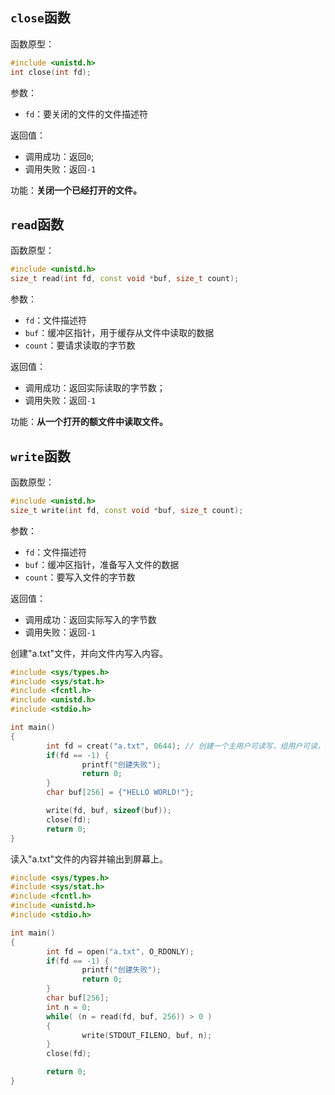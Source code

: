 ## `close`函数

函数原型：

```cpp
#include <unistd.h>
int close(int fd);
```

参数：

- `fd`：要关闭的文件的文件描述符

返回值：

- 调用成功：返回`0`;
- 调用失败：返回`-1`

功能：**关闭一个已经打开的文件。**



## `read`函数

函数原型：

```cpp
#include <unistd.h>
size_t read(int fd, const void *buf, size_t count);
```

参数：

- `fd`：文件描述符
- `buf`：缓冲区指针，用于缓存从文件中读取的数据
- `count`：要请求读取的字节数

返回值：

- 调用成功：返回实际读取的字节数；
- 调用失败：返回`-1`

功能：**从一个打开的额文件中读取文件。**



## `write`函数

函数原型：

```cpp
#include <unistd.h>
size_t write(int fd, const void *buf, size_t count);
```

参数：

- `fd`：文件描述符
- `buf`：缓冲区指针，准备写入文件的数据
- `count`：要写入文件的字节数

返回值：

- 调用成功：返回实际写入的字节数
- 调用失败：返回`-1`



创建"a.txt"文件，并向文件内写入内容。

```cpp
#include <sys/types.h>
#include <sys/stat.h>
#include <fcntl.h>
#include <unistd.h>
#include <stdio.h>

int main()
{
        int fd = creat("a.txt", 0644); // 创建一个主用户可读写，组用户可读，其他用户可读的文件，并得到它的文件标识符
        if(fd == -1) {
                printf("创建失败");
                return 0;
        }
        char buf[256] = {"HELLO WORLD!"};

        write(fd, buf, sizeof(buf));
        close(fd);
        return 0;
}
```

读入"a.txt"文件的内容并输出到屏幕上。

```cpp
#include <sys/types.h>
#include <sys/stat.h>
#include <fcntl.h>
#include <unistd.h>
#include <stdio.h>

int main()
{
        int fd = open("a.txt", O_RDONLY);
        if(fd == -1) {
                printf("创建失败");
                return 0;
        }
        char buf[256];
        int n = 0;
        while( (n = read(fd, buf, 256)) > 0 )
        {
                write(STDOUT_FILENO, buf, n);
        }
        close(fd);

        return 0;
}
```

